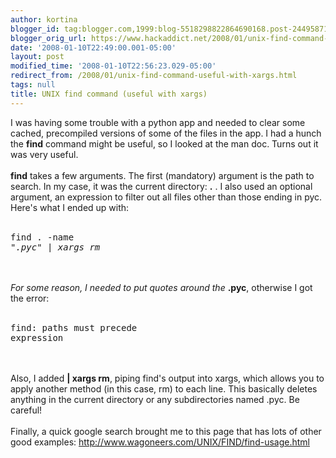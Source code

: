 ```yaml
---
author: kortina
blogger_id: tag:blogger.com,1999:blog-5518298822864690168.post-2449587177020074480
blogger_orig_url: https://www.hackaddict.net/2008/01/unix-find-command-useful-with-xargs.html
date: '2008-01-10T22:49:00.001-05:00'
layout: post
modified_time: '2008-01-10T22:56:23.029-05:00'
redirect_from: /2008/01/unix-find-command-useful-with-xargs.html
tags: null
title: UNIX find command (useful with xargs)
---
```


I was having some trouble with a python app and needed to clear some cached, precompiled versions of some of the files in the app.  I had a hunch the <b>find</b> command might be useful, so I looked at the man doc.  Turns out it was very useful.<br /><br /><b>find</b> takes a few arguments.  The first (mandatory) argument is the path to search.  In my case, it was the current directory: <b>.</b> .  I also used an optional argument, an expression to filter out all files other than those ending in pyc.  Here's what I ended up with:<br /><br /><pre>find . -name "*.pyc" | xargs rm</pre><br /><br />For some reason, I needed to put quotes around the <b>*.pyc</b>, otherwise I got the error:<br /><br /><pre>find: paths must precede expression</pre><br /><br />Also, I added <b>| xargs rm</b>, piping find's output into xargs, which allows you to apply another method (in this case, rm) to each line.  This basically deletes anything in the current directory or any subdirectories named .pyc.  Be careful!<br /><br />Finally, a quick google search brought me to this page that has lots of other good examples: <a href="http://www.wagoneers.com/UNIX/FIND/find-usage.html">http://www.wagoneers.com/UNIX/FIND/find-usage.html</a>
